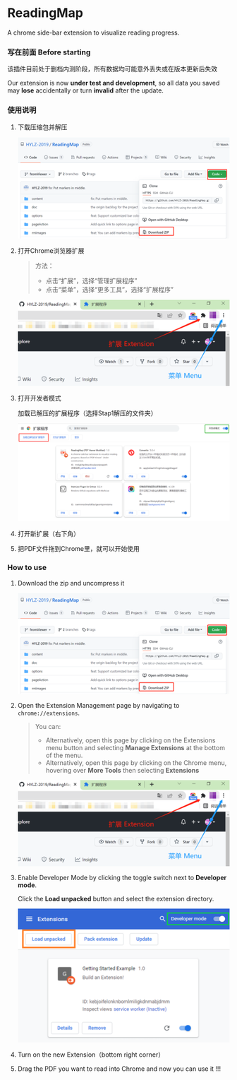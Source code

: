 # ReadingMap
A chrome side-bar extension to visualize reading progress.

### 写在前面 Before starting

该插件目前处于删档内测阶段，所有数据均可能意外丢失或在版本更新后失效

Our extension is now **under test and development**, so all data you saved may **lose** accidentally or turn **invalid**  after the update. 



### 使用说明

1. 下载压缩包并解压

   ![Image text](./pics/ReadmeS1.png)

2. 打开Chrome浏览器扩展

   > 方法：
   >
   > * 点击“扩展”，选择“管理扩展程序”
   > * 点击“菜单”，选择“更多工具”，选择“扩展程序”

   ![Image text](./pics/ReadmeS2.png)

3. 打开开发者模式

   加载已解压的扩展程序（选择Stap1解压的文件夹）

   ![Image text](./pics/ReadmeS3-2.png)

4. 打开新扩展（右下角）

5. 把PDF文件拖到Chrome里，就可以开始使用

   

### How to use 

1. Download the zip and uncompress it

   ![Image text](./pics/ReadmeS1.png)

2. Open the Extension Management page by navigating to `chrome://extensions`.

   > You can:
   >
   > * Alternatively, open this page by clicking on the Extensions menu button and selecting **Manage Extensions** at the bottom of the menu.
   > * Alternatively, open this page by clicking on the Chrome menu, hovering over **More Tools** then selecting **Extensions**

   ![Image text](./pics/ReadmeS2.png)

3. Enable Developer Mode by clicking the toggle switch next to **Developer mode**.

   Click the **Load unpacked** button and select the extension directory.

   ![Image text](./pics/ReadmeS3.png)

4. Turn on the new Extension（bottom right corner）

5. Drag the PDF you want to read into Chrome and now you can use it !!!

   

   

   

